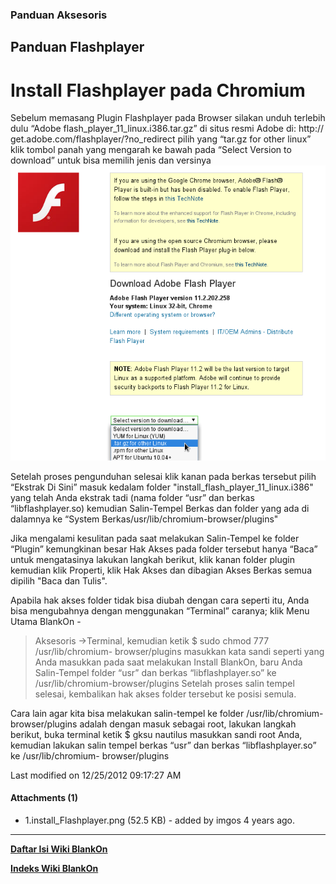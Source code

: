 ### Panduan Aksesoris
## Panduan Flashplayer

# Install Flashplayer pada Chromium
Sebelum memasang Plugin Flashplayer pada Browser silakan unduh terlebih dulu
“Adobe flash_player_11_linux.i386.tar.gz” di situs resmi Adobe di: ​http://
get.adobe.com/flashplayer/?no_redirect pilih yang “tar.gz for other linux” klik
tombol panah yang mengarah ke bawah pada “Select Version to download” untuk
bisa memilih jenis dan versinya
![](/raw-attachment/wiki/Dokumentasi/Panduan/Aksesoris/Flashplayer/1.install_Flashplayer.png)

Setelah proses pengunduhan selesai klik kanan pada berkas tersebut pilih
“Ekstrak Di Sini” masuk kedalam folder "install_flash_player_11_linux.i386"
yang telah Anda ekstrak tadi (nama folder “usr” dan berkas “libflashplayer.so)
kemudian Salin-Tempel Berkas dan folder yang ada di dalamnya ke “System Berkas/usr/lib/chromium-browser/plugins"

Jika mengalami kesulitan pada saat melakukan Salin-Tempel ke folder “Plugin”
kemungkinan besar Hak Akses pada folder tersebut hanya “Baca” untuk
mengatasinya lakukan langkah berikut, klik kanan folder plugin kemudian klik
Properti, klik Hak Akses dan dibagian Akses Berkas semua dipilih "Baca dan
Tulis".

Apabila hak akses folder tidak bisa diubah dengan cara seperti itu, Anda bisa
mengubahnya dengan menggunakan “Terminal” caranya; klik Menu Utama BlankOn -
>Aksesoris ->Terminal, kemudian ketik $ sudo chmod 777 /usr/lib/chromium-
browser/plugins masukkan kata sandi seperti yang Anda masukkan pada saat
melakukan Install BlankOn, baru Anda Salin-Tempel folder “usr” dan berkas
“libflashplayer.so” ke /usr/lib/chromium-browser/plugins
Setelah proses salin tempel selesai, kembalikan hak akses folder tersebut ke
posisi semula.

Cara lain agar kita bisa melakukan salin-tempel ke folder /usr/lib/chromium-
browser/plugins adalah dengan masuk sebagai root, lakukan langkah berikut, buka
terminal ketik $ gksu nautilus masukkan sandi root Anda, kemudian lakukan salin
tempel berkas “usr” dan berkas “libflashplayer.so” ke /usr/lib/chromium-
browser/plugins

Last modified on 12/25/2012 09:17:27 AM

#### Attachments (1)
   * 1.install_Flashplayer.png​ (52.5 KB) - added by imgos 4 years ago.

---
[**Daftar Isi Wiki BlankOn**](/wiki/DaftarIsi/index.html)
 
[**Indeks Wiki BlankOn**](/wiki/Indeks.html)
